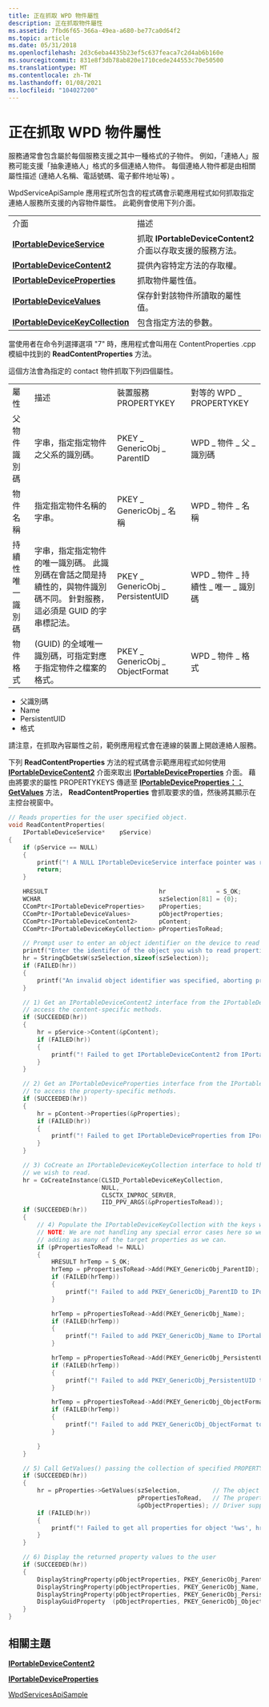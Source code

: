 ```yaml
---
title: 正在抓取 WPD 物件屬性
description: 正在抓取物件屬性
ms.assetid: 7fbd6f65-366a-49ea-a680-be77ca0d64f2
ms.topic: article
ms.date: 05/31/2018
ms.openlocfilehash: 2d3c6eba4435b23ef5c637feaca7c2d4ab6b160e
ms.sourcegitcommit: 831e8f3db78ab820e1710cede244553c70e50500
ms.translationtype: MT
ms.contentlocale: zh-TW
ms.lasthandoff: 01/08/2021
ms.locfileid: "104027200"
---
```

# <a name="retrieving-wpd-object-properties"></a>正在抓取 WPD 物件屬性

服務通常會包含屬於每個服務支援之其中一種格式的子物件。 例如，「連絡人」服務可能支援「抽象連絡人」格式的多個連絡人物件。 每個連絡人物件都是由相關屬性描述 (連絡人名稱、電話號碼、電子郵件地址等) 。

WpdServiceApiSample 應用程式所包含的程式碼會示範應用程式如何抓取指定連絡人服務所支援的內容物件屬性。 此範例會使用下列介面。



|                                                                      |                                                                                              |
|----------------------------------------------------------------------|----------------------------------------------------------------------------------------------|
| 介面                                                            | 描述                                                                                  |
| [**IPortableDeviceService**](/windows/desktop/api/PortableDeviceAPI/nn-portabledeviceapi-iportabledeviceservice)             | 抓取 **IPortableDeviceContent2** 介面以存取支援的服務方法。 |
| [**IPortableDeviceContent2**](/windows/desktop/api/PortableDeviceAPI/nn-portabledeviceapi-iportabledevicecontent2)           | 提供內容特定方法的存取權。                                             |
| [**IPortableDeviceProperties**](/windows/desktop/api/portabledeviceapi/nn-portabledeviceapi-iportabledeviceproperties)       | 抓取物件屬性值。                                                        |
| [**IPortableDeviceValues**](iportabledevicevalues.md)               | 保存針對該物件所讀取的屬性值。                                    |
| [**IPortableDeviceKeyCollection**](iportabledevicekeycollection.md) | 包含指定方法的參數。                                                  |



 

當使用者在命令列選擇選項 "7" 時，應用程式會叫用在 ContentProperties .cpp 模組中找到的 **ReadContentProperties** 方法。

這個方法會為指定的 contact 物件抓取下列四個屬性。



|                              |                                                                                                                                                                                                                  |                                 |                                     |
|------------------------------|------------------------------------------------------------------------------------------------------------------------------------------------------------------------------------------------------------------|---------------------------------|-------------------------------------|
| 屬性                     | 描述                                                                                                                                                                                                      | 裝置服務 PROPERTYKEY     | 對等的 WPD \_ PROPERTYKEY         |
| 父物件識別碼     | 字串，指定指定物件之父系的識別碼。                                                                                                                                            | PKEY \_ GenericObj \_ ParentID      | WPD \_ 物件 \_ 父 \_ 識別碼             |
| 物件名稱                  | 指定指定物件名稱的字串。                                                                                                                                                             | PKEY \_ GenericObj \_ 名稱          | WPD \_ 物件 \_ 名稱                   |
| 持續性唯一識別碼 | 字串，指定指定物件的唯一識別碼。 此識別碼在會話之間是持續性的，與物件識別碼不同。 針對服務，這必須是 GUID 的字串標記法。 | PKEY \_ GenericObj \_ PersistentUID | WPD \_ 物件 \_ 持續性 \_ 唯一 \_ 識別碼 |
| 物件格式                |  (GUID) 的全域唯一識別碼，可指定對應于指定物件之檔案的格式。                                                                                                        | PKEY \_ GenericObj \_ ObjectFormat  | WPD \_ 物件 \_ 格式                 |



 

-   父識別碼
-   Name
-   PersistentUID
-   格式

請注意，在抓取內容屬性之前，範例應用程式會在連線的裝置上開啟連絡人服務。

下列 **ReadContentProperties** 方法的程式碼會示範應用程式如何使用 [**IPortableDeviceContent2**](/windows/desktop/api/PortableDeviceAPI/nn-portabledeviceapi-iportabledevicecontent2) 介面來取出 [**IPortableDeviceProperties**](/windows/desktop/api/portabledeviceapi/nn-portabledeviceapi-iportabledeviceproperties) 介面。 藉由將要求的屬性 PROPERTYKEYS 傳遞至 [**IPortableDeviceProperties：： GetValues**](/windows/desktop/api/PortableDeviceApi/nf-portabledeviceapi-iportabledeviceproperties-getvalues) 方法， **ReadContentProperties** 會抓取要求的值，然後將其顯示在主控台視窗中。


```C++
// Reads properties for the user specified object.
void ReadContentProperties(
    IPortableDeviceService*    pService)
{
    if (pService == NULL)
    {
        printf("! A NULL IPortableDeviceService interface pointer was received\n");
        return;
    }

    HRESULT                               hr              = S_OK;
    WCHAR                                 szSelection[81] = {0};
    CComPtr<IPortableDeviceProperties>    pProperties;
    CComPtr<IPortableDeviceValues>        pObjectProperties;
    CComPtr<IPortableDeviceContent2>      pContent;
    CComPtr<IPortableDeviceKeyCollection> pPropertiesToRead;

    // Prompt user to enter an object identifier on the device to read properties from.
    printf("Enter the identifer of the object you wish to read properties from.\n>");
    hr = StringCbGetsW(szSelection,sizeof(szSelection));
    if (FAILED(hr))
    {
        printf("An invalid object identifier was specified, aborting property reading\n");
    }

    // 1) Get an IPortableDeviceContent2 interface from the IPortableDeviceService interface to
    // access the content-specific methods.
    if (SUCCEEDED(hr))
    {
        hr = pService->Content(&pContent);
        if (FAILED(hr))
        {
            printf("! Failed to get IPortableDeviceContent2 from IPortableDeviceService, hr = 0x%lx\n",hr);
        }
    }

    // 2) Get an IPortableDeviceProperties interface from the IPortableDeviceContent2 interface
    // to access the property-specific methods.
    if (SUCCEEDED(hr))
    {
        hr = pContent->Properties(&pProperties);
        if (FAILED(hr))
        {
            printf("! Failed to get IPortableDeviceProperties from IPortableDeviceContent2, hr = 0x%lx\n",hr);
        }
    }

    // 3) CoCreate an IPortableDeviceKeyCollection interface to hold the property keys
    // we wish to read.
    hr = CoCreateInstance(CLSID_PortableDeviceKeyCollection,
                          NULL,
                          CLSCTX_INPROC_SERVER,
                          IID_PPV_ARGS(&pPropertiesToRead));
    if (SUCCEEDED(hr))
    {
        // 4) Populate the IPortableDeviceKeyCollection with the keys we wish to read.
        // NOTE: We are not handling any special error cases here so we can proceed with
        // adding as many of the target properties as we can.
        if (pPropertiesToRead != NULL)
        {
            HRESULT hrTemp = S_OK;
            hrTemp = pPropertiesToRead->Add(PKEY_GenericObj_ParentID);
            if (FAILED(hrTemp))
            {
                printf("! Failed to add PKEY_GenericObj_ParentID to IPortableDeviceKeyCollection, hr= 0x%lx\n", hrTemp);
            }

            hrTemp = pPropertiesToRead->Add(PKEY_GenericObj_Name);
            if (FAILED(hrTemp))
            {
                printf("! Failed to add PKEY_GenericObj_Name to IPortableDeviceKeyCollection, hr= 0x%lx\n", hrTemp);
            }

            hrTemp = pPropertiesToRead->Add(PKEY_GenericObj_PersistentUID);
            if (FAILED(hrTemp))
            {
                printf("! Failed to add PKEY_GenericObj_PersistentUID to IPortableDeviceKeyCollection, hr= 0x%lx\n", hrTemp);
            }

            hrTemp = pPropertiesToRead->Add(PKEY_GenericObj_ObjectFormat);
            if (FAILED(hrTemp))
            {
                printf("! Failed to add PKEY_GenericObj_ObjectFormat to IPortableDeviceKeyCollection, hr= 0x%lx\n", hrTemp);
            }

        }
    }

    // 5) Call GetValues() passing the collection of specified PROPERTYKEYs.
    if (SUCCEEDED(hr))
    {
        hr = pProperties->GetValues(szSelection,         // The object whose properties we are reading
                                    pPropertiesToRead,   // The properties we want to read
                                    &pObjectProperties); // Driver supplied property values for the specified object
        if (FAILED(hr))
        {
            printf("! Failed to get all properties for object '%ws', hr= 0x%lx\n", szSelection, hr);
        }
    }

    // 6) Display the returned property values to the user
    if (SUCCEEDED(hr))
    {
        DisplayStringProperty(pObjectProperties, PKEY_GenericObj_ParentID,        NAME_GenericObj_ParentID);
        DisplayStringProperty(pObjectProperties, PKEY_GenericObj_Name,            NAME_GenericObj_Name);
        DisplayStringProperty(pObjectProperties, PKEY_GenericObj_PersistentUID,   NAME_GenericObj_PersistentUID);
        DisplayGuidProperty  (pObjectProperties, PKEY_GenericObj_ObjectFormat,    NAME_GenericObj_ObjectFormat);
    }
}
```



## <a name="related-topics"></a>相關主題

<dl> <dt>

[**IPortableDeviceContent2**](/windows/desktop/api/PortableDeviceAPI/nn-portabledeviceapi-iportabledevicecontent2)
</dt> <dt>

[**IPortableDeviceProperties**](/windows/desktop/api/portabledeviceapi/nn-portabledeviceapi-iportabledeviceproperties)
</dt> <dt>

[WpdServicesApiSample](wpdapisample-sample-service-application.md)
</dt> </dl>

 

 



